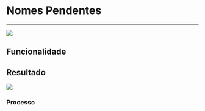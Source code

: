 # Nomes Pendentes

---

![](http://developers.connectparts.com.br/imagens/solicitacaoNomePendente01.png)

## Funcionalidade

## Resultado

![](http://developers.connectparts.com.br/imagens/solicitacaoNomePendente02.png)

### Processo
